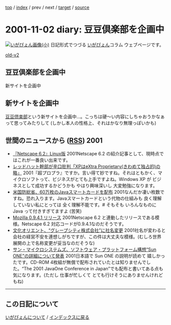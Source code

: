 [top](https://igapyon.github.io/diary/) 
 / [index](https://igapyon.github.io/diary/2001/index.html) 
 / prev 
 / next 
 / [target](https://igapyon.github.io/diary/2001/ig011102.html) 
 / [source](https://github.com/igapyon/diary/blob/gh-pages/2001/ig011102.html.src.md) 

2001-11-02 diary: 豆豆倶楽部を企画中
=====================================================================================================
[![いがぴょん画像(小)](https://igapyon.github.io/diary/images/iga200306s.jpg "いがぴょん")](https://igapyon.github.io/diary/memo/memoigapyon.html) 日記形式でつづる [いがぴょん](https://igapyon.github.io/diary/memo/memoigapyon.html)コラム ウェブページです。

[old-v2](ig011102-orig.html)

## 豆豆倶楽部を企画中

新サイトを企画中


## 新サイトを企画中

[豆豆倶楽部](http://www.nttd-bb.com/solution/igapyon1/mame/)という新サイトを企画中…。こっちは硬～い内容にしちゃおうかなぁって思ってみたりして
(しかし本人の性格上、それはかなり無理っぽいかも)

## 世間のニュースから ([RSS](ig011102-news.xml)) 2001

* [『Netscape 6.2』Linux版](http://linux.ascii24.com/linux/news/today/2001/11/02/630951-000.html)  2001Netscape 6.2 の紹介記事として、現時点ではこれが一番良い出来です。
* [レッドハット幹部が辛口批判「XPはeXtra Proprietary(きわめて独占的)の略」](http://www.hotwired.co.jp/news/news/business/story/20011101102.html)  2001『超プロプラ』ですか。言い得て妙ですね。それはともかく、マイクロソフトって、ビジネスがとても上手ですよね。Windows XP が ビジネスとして成功するかどうかも やはり興味深いし 大変勉強になります。
* [米国防総省、60万枚のJavaスマートカードを配布](http://japan.internet.com/public/news/20011030/20.html)  2001なんだか凄い枚数ですね。恐れ入ります。Javaスマートカードという代物の仕組みも 良く理解していない私にとっては 全く理解不能です。# そもそも いろんなものに Java って付きすぎてますよ (苦笑)
* [Mozilla 0.9.4.1 リリース](http://www.mozilla.org/releases/#0.9.4.1)  2001Netscape 6.2 と連動したリリースである模様。Netscape 6.2 対応コードが0.9.4.1なのだそうです。
* [文化オリエント、“グレープシティ株式会社”に社名変更](http://ascii24.com/news/i/mrkt/article/2001/11/01/630915-000.html)  2001社名が変わると会社の経営不安を連想しがちですが、この件は大丈夫な模様。(むしろ世界展開の上で名称変更が妥当なのだそうな)
* [サン・マイクロシステムズ、ソフトウェア・プラットフォーム構想“Sun ONE”の詳細について発表](http://ascii24.com/news/i/soft/article/2001/10/31/630877-000.html)  2001日本語で Sun ONE の説明が読めて 嬉しかったです。CD-ROM 4枚組が無償で配布されていたとは知りませんでした。“The 2001 JavaOne Conference in Japan”でも配布と書いてある点も気になります。(ただし 仕事が忙しくて とても行けそうにありませんけれどもね)


----------------------------------------------------------------------------------------------------

## この日記について
[いがぴょんについて](https://igapyon.github.io/diary/memo/memoigapyon.html) / [インデックスに戻る](https://igapyon.github.io/diary/idxall.html)
